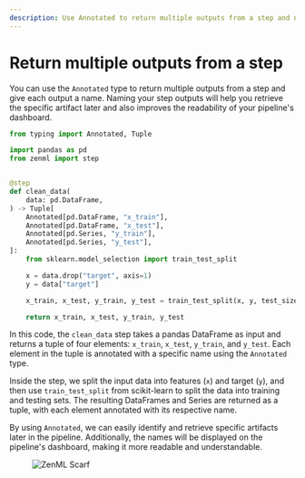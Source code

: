```yaml
---
description: Use Annotated to return multiple outputs from a step and name them for easy retrieval and dashboard display.
---
```


# Return multiple outputs from a step

You can use the `Annotated` type to return multiple outputs from a step and give each output a name. Naming your step outputs will help you retrieve the specific artifact later and also improves the readability of your pipeline's dashboard.

```python
from typing import Annotated, Tuple

import pandas as pd
from zenml import step


@step
def clean_data(
    data: pd.DataFrame,
) -> Tuple[
    Annotated[pd.DataFrame, "x_train"],
    Annotated[pd.DataFrame, "x_test"],
    Annotated[pd.Series, "y_train"],
    Annotated[pd.Series, "y_test"],
]:
    from sklearn.model_selection import train_test_split

    x = data.drop("target", axis=1)
    y = data["target"]

    x_train, x_test, y_train, y_test = train_test_split(x, y, test_size=0.2, random_state=42)

    return x_train, x_test, y_train, y_test
```

In this code, the `clean_data` step takes a pandas DataFrame as input and returns a tuple of four elements: `x_train`, `x_test`, `y_train`, and `y_test`. Each element in the tuple is annotated with a specific name using the `Annotated` type.

Inside the step, we split the input data into features (`x`) and target (`y`), and then use `train_test_split` from scikit-learn to split the data into training and testing sets. The resulting DataFrames and Series are returned as a tuple, with each element annotated with its respective name.

By using `Annotated`, we can easily identify and retrieve specific artifacts later in the pipeline. Additionally, the names will be displayed on the pipeline's dashboard, making it more readable and understandable.

<!-- For scarf -->
<figure><img alt="ZenML Scarf" referrerpolicy="no-referrer-when-downgrade" src="https://static.scarf.sh/a.png?x-pxid=f0b4f458-0a54-4fcd-aa95-d5ee424815bc" /></figure>
